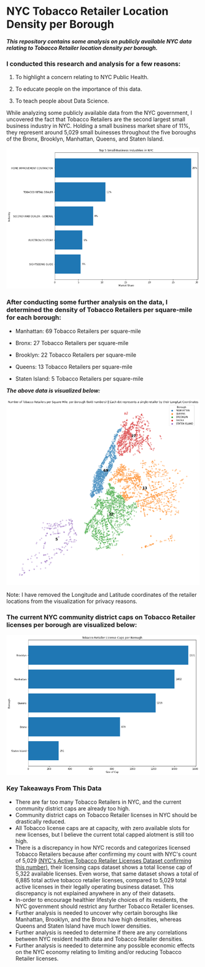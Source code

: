 # NYC Tobacco Retailer Location Density per Borough
***This repository contains some analysis on publicly available NYC data relating to Tobacco Retailer location density per borough.***

### I conducted this research and analysis for a few reasons:

1) To highlight a concern relating to NYC Public Health.

2) To educate people on the importance of this data.

3) To teach people about Data Science.

While analyzing some publicly available data from the NYC government, I uncovered the fact that Tobacco Retailers are the second largest small business industry in NYC. Holding a small business market share of 11%, they represent around 5,029 small buinesses throughout the five boroughs of the Bronx, Brooklyn, Manhattan, Queens, and Staten Island.

![Top 5 Small Business Industries in NYC](https://github.com/TechProofreader/NYC-Tobacco-Retailer-Location-Density/blob/b86e33266c5a723d8f81390906092b27545cb46a/Top_5_Small_Biz_NYC.png)

### After conducting some further analysis on the data, I determined the density of Tobacco Retailers per square-mile for each borough:

* Manhattan: 69 Tobacco Retailers per square-mile

* Bronx: 27 Tobacco Retailers per square-mile

* Brooklyn: 22 Tobacco Retailers per square-mile

* Queens: 13 Tobacco Retailers per square-mile

* Staten Island: 5 Tobacco Retailers per square-mile

***The above data is visualized below:***

![Tobacco Retailer Location Density](https://github.com/TechProofreader/NYC-Tobacco-Retailer-Location-Density/blob/b86e33266c5a723d8f81390906092b27545cb46a/NYC_Tobacco_Density.png)

Note: I have removed the Longitude and Latitude coordinates of the retailer locations from the visualization for privacy reasons.

### The current NYC community district caps on Tobacco Retailer licenses per borough are visualized below:

![Tobacco Retailer License Caps](https://github.com/TechProofreader/NYC-Tobacco-Retailer-Location-Density/blob/8ce2f6401a1e66c8b462101ae1448d0d7070e17c/Tobacco_Caps_NYC.png)

### Key Takeaways From This Data

* There are far too many Tobacco Retailers in NYC, and the current community district caps are already too high.
* Community district caps on Tobacco Retailer licenses in NYC should be drastically reduced.
* All Tobacco license caps are at capacity, with zero available slots for new licenses, but I believe the current total capped alotment is still too high.
* There is a discrepancy in how NYC records and categorizes licensed Tobacco Retailers because after confirming my count with NYC's count of 5,029 [(NYC's Active Tobacco Retailer Licenses Dataset confirming this number)](https://data.cityofnewyork.us/Business/Active-Tobacco-Retail-Dealer-Licenses/adw8-wvxb), their licensing caps dataset shows a total license cap of 5,322 available licenses. Even worse, that same dataset shows a total of 6,885 total active tobacco retailer licenses, compared to 5,029 total active licenses in their legally operating business dataset. This discrepancy is not explained anywhere in any of their datasets.
* In-order to encourage healthier lifestyle choices of its residents, the NYC government should restrict any further Tobacco Retailer licenses.
* Further analysis is needed to uncover why certain boroughs like Manhattan, Brooklyn, and the Bronx have high densities, whereas Queens and Staten Island have much lower densities.
* Further analysis is needed to determine if there are any correlations between NYC resident health data and Tobacco Retailer densities.
* Further analysis is needed to determine any possible economic effects on the NYC economy relating to limiting and/or reducing Tobacco Retailer licenses.
